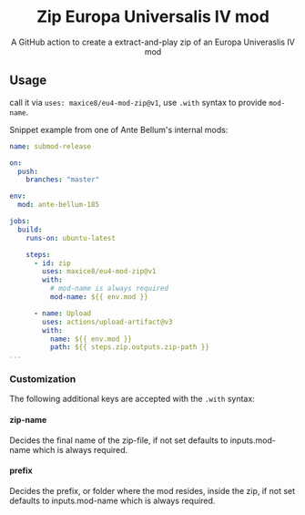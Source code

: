 <h1 align="center">
    Zip Europa Universalis IV mod
</h1>

<p align="center">
    A GitHub action to create a extract-and-play zip of an Europa Univeraslis IV mod
</p>

## Usage

call it via `uses: maxice8/eu4-mod-zip@v1`, use `.with` syntax to provide `mod-name`.

Snippet example from one of Ante Bellum's internal mods:

```yaml
name: submod-release

on:
  push:
    branches: "master"

env:
  mod: ante-bellum-185

jobs:
  build:
    runs-on: ubuntu-latest

    steps:
      - id: zip
        uses: maxice8/eu4-mod-zip@v1
        with:
          # mod-name is always required
          mod-name: ${{ env.mod }}

      - name: Upload
        uses: actions/upload-artifact@v3
        with:
          name: ${{ env.mod }}
          path: ${{ steps.zip.outputs.zip-path }}
...
```

### Customization

The following additional keys are accepted with the `.with` syntax:

#### zip-name

Decides the final name of the zip-file, if not set defaults to inputs.mod-name which is always required.

#### prefix

Decides the prefix, or folder where the mod resides, inside the zip, if not set defaults to
inputs.mod-name which is always required.